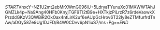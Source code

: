 $START$VnxcY+NZ1U2mt2ebMrXWmG096lU+5LdryaTYunuXc01MXWWTAhJGMZLk4p+Na9Ang40HFb0KnyjTGF9Tl2tB9e+HXTkjzPiLrzR7z6rdeVaowkXPrzddGKzV3QWBiR2OkOax4ntLirK2uf6eAUpGcHrov6T22Iy8eZTMfurfrdTnAw/aDGy58Ze9Ug1DJFD/B4W0CDvv6pN1iuS7/ms+Pg==$END$